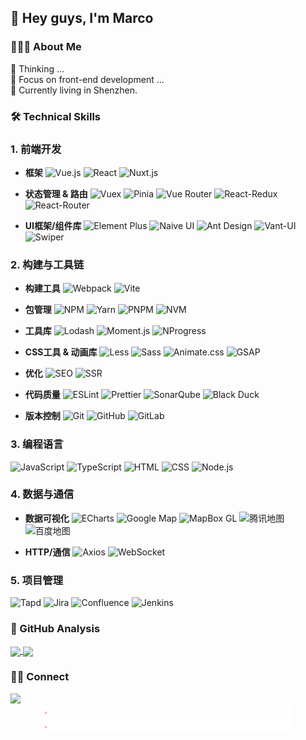 ## 👋 Hey guys, I'm Marco

### 👨🏻‍💻 About Me

💬 Thinking ...\
🤔 Focus on front-end development ...\
🌱 Currently living in Shenzhen.

### 🛠 Technical Skills

### 1. 前端开发
- **框架**
![Vue.js](https://img.shields.io/badge/Vue.js-4FC08D?style=flat&logo=vuedotjs&logoColor=white)
![React](https://img.shields.io/badge/React-61DAFB?style=flat&logo=react&logoColor=white)
![Nuxt.js](https://img.shields.io/badge/Nuxt.js-00DC82?style=flat&logo=nuxtdotjs&logoColor=white)

- **状态管理 & 路由**
![Vuex](https://img.shields.io/badge/Vuex-4FC08D?style=flat&logo=vuedotjs&logoColor=white)
![Pinia](https://img.shields.io/badge/Pinia-FFD02F?style=flat&logo=pinia&logoColor=white)
![Vue Router](https://img.shields.io/badge/Vue_Router-4FC08D?style=flat&logo=vuerouter&logoColor=white)
![React-Redux](https://img.shields.io/badge/React_Redux-764ABC?style=flat&logo=redux&logoColor=white)
![React-Router](https://img.shields.io/badge/React_Router-CA4245?style=flat&logo=reactrouter&logoColor=white)

- **UI框架/组件库**
![Element Plus](https://img.shields.io/badge/Element_Plus-409EFF?style=flat&logo=element&logoColor=white)
![Naive UI](https://img.shields.io/badge/Naive_UI-03A9F4?style=flat)
![Ant Design](https://img.shields.io/badge/Ant_Design-0170FE?style=flat&logo=antdesign&logoColor=white)
![Vant-UI](https://img.shields.io/badge/Vant_UI-1989FA?style=flat)
![Swiper](https://img.shields.io/badge/Swiper-6332F6?style=flatt&logo=swiper&logoColor=white)

### 2. 构建与工具链
- **构建工具**
![Webpack](https://img.shields.io/badge/Webpack-8DD6F9?style=flat&logo=webpack&logoColor=white)
![Vite](https://img.shields.io/badge/Vite-646CFF?style=flat&logo=vite&logoColor=white)

- **包管理**
![NPM](https://img.shields.io/badge/NPM-CB3837?style=flat&logo=npm&logoColor=white)
![Yarn](https://img.shields.io/badge/Yarn-2C8EBB?style=flat&logo=yarn&logoColor=white)
![PNPM](https://img.shields.io/badge/PNPM-F69220?style=flat&logo=pnpm&logoColor=white)
![NVM](https://img.shields.io/badge/NVM-000000?style=flat&logo=nvm&logoColor=white)

- **工具库**
![Lodash](https://img.shields.io/badge/Lodash-3492FF?style=flat&logo=lodash&logoColor=white)
![Moment.js](https://img.shields.io/badge/Moment.js-5D5D5D?style=flat)
![NProgress](https://img.shields.io/badge/NProgress-29D374?style=flat)

- **CSS工具 & 动画库**
![Less](https://img.shields.io/badge/Less-1D365D?style=flat&logo=less&logoColor=white)
![Sass](https://img.shields.io/badge/Sass-CC6699?style=flat&logo=sass&logoColor=white)
![Animate.css](https://img.shields.io/badge/Animate.css-FF69B4?style=flat)
![GSAP](https://img.shields.io/badge/GSAP-88CE02?style=flat&logo=greensock&logoColor=white)

- **优化**
![SEO](https://img.shields.io/badge/SEO-000000?style=flat)
![SSR](https://img.shields.io/badge/SSR-000000?style=flat)

- **代码质量**
![ESLint](https://img.shields.io/badge/ESLint-4B32C3?style=flat&logo=eslint&logoColor=white)
![Prettier](https://img.shields.io/badge/Prettier-F7B93E?style=flat&logo=prettier&logoColor=white)
![SonarQube](https://img.shields.io/badge/SonarQube-4E9BCD?style=flat&logo=sonarqube&logoColor=white)
![Black Duck](https://img.shields.io/badge/Black_Duck-000000?style=flat)

- **版本控制**
![Git](https://img.shields.io/badge/Git-F05032?style=flat&logo=git&logoColor=white)
![GitHub](https://img.shields.io/badge/GitHub-181717?style=flat&logo=github&logoColor=white)
![GitLab](https://img.shields.io/badge/GitLab-FCA121?style=flat&logo=gitlab&logoColor=white)

### 3. 编程语言
![JavaScript](https://img.shields.io/badge/JavaScript-F7DF1E?style=flat&logo=javascript&logoColor=white)
![TypeScript](https://img.shields.io/badge/TypeScript-3178C6?style=flat&logo=typescript&logoColor=white)
![HTML](https://img.shields.io/badge/HTML-E34F26?style=flat&logo=html5&logoColor=white)
![CSS](https://img.shields.io/badge/CSS-1572B6?style=flat&logo=css3&logoColor=white)
![Node.js](https://img.shields.io/badge/Node.js-339933?style=flat&logo=nodedotjs&logoColor=white)

### 4. 数据与通信
- **数据可视化**
![ECharts](https://img.shields.io/badge/ECharts-AA344D?style=flat)
![Google Map](https://img.shields.io/badge/Google_Map-4285F4?style=flat&logo=googlemaps&logoColor=white)
![MapBox GL](https://img.shields.io/badge/MapBox_GL-000000?style=flat&logo=mapbox&logoColor=white)
![腾讯地图](https://img.shields.io/badge/腾讯地图-0085FF?style=flat)
![百度地图](https://img.shields.io/badge/百度地图-0B59FF?style=flat)

- **HTTP/通信**
![Axios](https://img.shields.io/badge/Axios-5A29E4?style=flat&logo=axios&logoColor=white)
![WebSocket](https://img.shields.io/badge/WebSocket-010101?style=flat)

### 5. 项目管理
![Tapd](https://img.shields.io/badge/Tapd-0052CC?style=flat)
![Jira](https://img.shields.io/badge/Jira-0052CC?style=flat&logo=jira&logoColor=white)
![Confluence](https://img.shields.io/badge/Confluence-172B4D?style=flat&logo=confluence&logoColor=white)
![Jenkins](https://img.shields.io/badge/Jenkins-D24939?style=flat&logo=jenkins&logoColor=white)



### 🔭 GitHub Analysis
<!-- 
参考：https://github.com/anuraghazra/github-readme-stats 
-->
<p align="left">
  <a href="https://github.com/yzhenhong">
    <img align="center" src="https://github-readme-stats-eight-theta.vercel.app/api?username=yzhenhong&show_icons=true&theme=vue-dark&include_all_commits=true&count_private=true" />
    <img align="center" src="https://github-readme-stats-eight-theta.vercel.app/api/top-langs/?username=yzhenhong&layout=compact&exclude_lang=java+r&theme=vue-dark" />
  </a>
</p>

### 🤝🏻 Connect
<a href="https://mail.qq.com/">
  <img src="https://img.shields.io/badge/%E9%82%AE%E7%AE%B1-736647835@qq.com-green"/>
</a>

<div align="center">
  <img src="./img/line.gif" alt="" />
  <img src="./img/line.gif" alt="" />
</div>